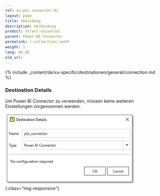 ```yaml
---
ref: xu-pbi_connector-01
layout: page
title: Vebindung
description: Verbindung
product: xtract-universal
parent: Power-BI-Connector
permalink: /:collection/:path
weight: 1
lang: de_DE
old_url:
---
```

{% include _content/de/xu-specific/destinationen/general/connection.md %}	

### Destination Details
Um Power BI Connector zu verwenden, müssen keine weiteren Einstellungen vorgenommen werden.

![Power BI Connector (beta) Destination](/img/content/XU_pbi_connector_connection.png){:class="img-responsive"}